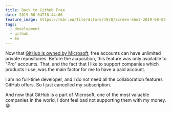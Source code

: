 ```yaml
---
title: Back to Github Free
date: 2019-08-04T18:44:06
feature_image: https://rmbr.eu/file/dstore/19/8/Screen-Shot-2019-08-04-at-19.59.48.png
tags:
  - development
  - github
  - en
---
```


Now that [GitHub is owned by Microsoft](https://blogs.microsoft.com/blog/2018/06/04/microsoft-github-empowering-developers/), free accounts can have unlimited private repositories. Before the acquisition, this feature was only available to "Pro" accounts. That, and the fact that I like to support companies which products I use, was the main factor for me to have a paid account.

I am no full-time developer, and I do not need all the collaboration features GitHub offers. So I just cancelled my subscription.

And now that GitHub is a part of Microsoft, one of the most valuable companies in the world, I dont feel bad not supporting them with my money. 😁
